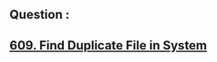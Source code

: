 ## Question : 
<h2> <a href="https://leetcode.com/problems/find-duplicate-file-in-system/">609. Find Duplicate File in System</a>
